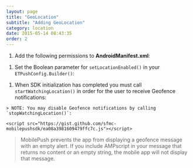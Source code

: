 ```yaml
---
layout: page
title: "GeoLocation"
subtitle: "Adding GeoLocation"
category: location
date: 2015-05-14 08:43:35
order: 2
---
```


1. Add the following permissions to **AndroidManifest.xml**:
<script src="https://gist.github.com/sfmc-mobilepushsdk/68477bb9c521a550d7af.js"></script>

1. Set the Boolean parameter for `setLocationEnabled()` in your `ETPushConfig.Builder()`:
<script src="https://gist.github.com/sfmc-mobilepushsdk/472545d620983be6d8d7.js"></script>

1. When SDK initialization has completed you must call `startWatchingLocation()` in order for the user to receive Geofence notifications:
<script src="https://gist.github.com/sfmc-mobilepushsdk/9102e0af94a15ceb7efa.js"></script>

	> NOTE: You may disable Geofence notifications by calling `stopWatchingLocation()`:

	<script src="https://gist.github.com/sfmc-mobilepushsdk/ea08a3981609479ffc7c.js"></script>

> MobilePush prevents the app from displaying a geofence message with an empty alert. If you include AMPscript in your message that returns no content or an empty string, the mobile app will not display that message. 